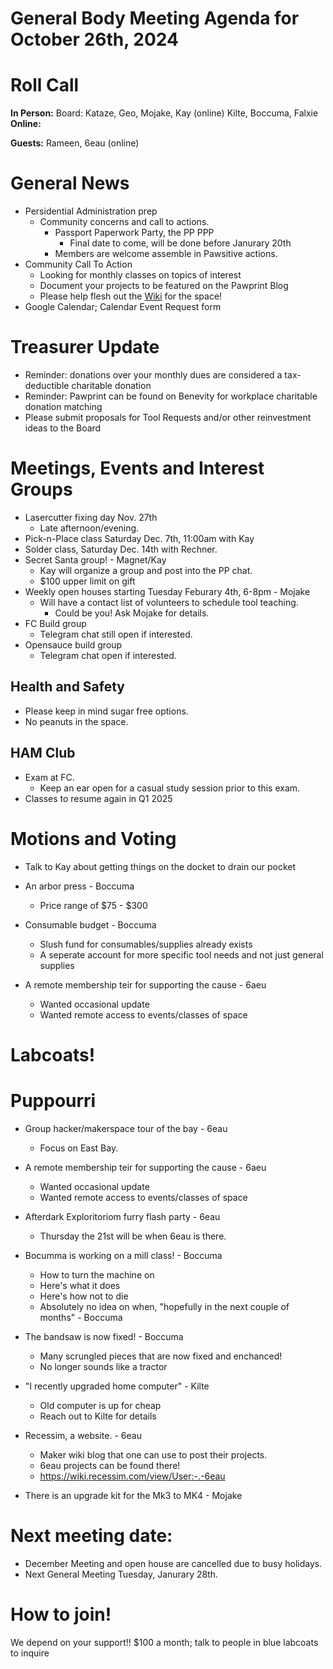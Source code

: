 
# General Body Meeting Agenda for October 26th, 2024
# Roll Call
**In Person:**
Board: Kataze, Geo, Mojake, Kay (online) 
Kilte, Boccuma, Falxie 
**Online:** 


**Guests:** 
Rameen, 6eau (online)

# General News
- Persidential Administration prep
  - Community concerns and call to actions.
    - Passport Paperwork Party, the PP PPP
      - Final date to come, will be done before Janurary 20th
    - Members are welcome assemble in Pawsitive actions.
- Community Call To Action
  - Looking for monthly classes on topics of interest
  - Document your projects to be featured on the Pawprint Blog
  - Please help flesh out the [Wiki](https://wiki.pawprint.space/) for the space!
 - Google Calendar; Calendar Event Request form

  
# Treasurer Update
- Reminder: donations over your monthly dues are considered a tax-deductible charitable donation
- Reminder: Pawprint can be found on Benevity for workplace charitable donation matching
- Please submit proposals for Tool Requests and/or other reinvestment ideas to the Board

# Meetings, Events and Interest Groups
- Lasercutter fixing day Nov. 27th 
  - Late afternoon/evening. 
- Pick-n-Place class Saturday Dec. 7th, 11:00am with Kay 
- Solder class, Saturday Dec. 14th with Rechner.
- Secret Santa group! - Magnet/Kay
  - Kay will organize a group and post into the PP chat. 
  - $100 upper limit on gift
- Weekly open houses starting Tuesday Feburary 4th, 6-8pm - Mojake
  - Will have a contact list of volunteers to schedule tool teaching.
    - Could be you! Ask Mojake for details. 
- FC Build group 
  - Telegram chat still open if interested.
- Opensauce build group
  - Telegram chat open if interested. 

## Health and Safety
- Please keep in mind sugar free options.
- No peanuts in the space.
  
## HAM Club
- Exam at FC.
  - Keep an ear open for a casual study session prior to this exam.
- Classes to resume again in Q1 2025
  
# Motions and Voting
- Talk to Kay about getting things on the docket to drain our pocket

- An arbor press - Boccuma 
  - Price range of $75 - $300 

- Consumable budget - Boccuma 
  - Slush fund for consumables/supplies already exists 
  - A seperate account for more specific tool needs and not just general supplies

- A remote membership teir for supporting the cause - 6aeu 
  - Wanted occasional update
  - Wanted remote access to events/classes of space

# Labcoats!



# Puppourri
- Group hacker/makerspace tour of the bay - 6eau 
  - Focus on East Bay. 

- A remote membership teir for supporting the cause - 6aeu 
  - Wanted occasional update
  - Wanted remote access to events/classes of space

- Afterdark Exploritoriom furry flash party - 6eau 
  - Thursday the 21st will be when 6eau is there. 

- Bocumma is working on a mill class! - Boccuma 
  - How to turn the machine on
  - Here's what it does
  - Here's how not to die
  - Absolutely no idea on when, "hopefully in the next couple of months" - Boccuma 

- The bandsaw is now fixed! - Boccuma 
  - Many scrungled pieces that are now fixed and enchanced! 
  - No longer sounds like a tractor 

- "I recently upgraded home computer" - Kilte 
  - Old computer is up for cheap 
  - Reach out to Kilte for details

- Recessim, a website. - 6eau 
  - Maker wiki blog that one can use to post their projects. 
  - 6eau projects can be found there! 
  - https://wiki.recessim.com/view/User:-.-6eau

- There is an upgrade kit for the Mk3 to MK4 - Mojake 

# Next meeting date:
- December Meeting and open house are cancelled due to busy holidays.
- Next General Meeting Tuesday, Janurary 28th. 

# How to join!
We depend on your support!! $100 a month; talk to people in blue labcoats to inquire
